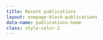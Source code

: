 ```yaml
---
title: Recent publications
layout: onepage-block-publications
data-name: publications-home
class: style-color-2
---
```


